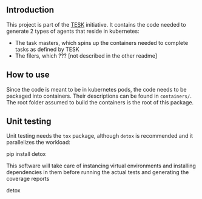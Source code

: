 ## Introduction

This project is part of the [TESK](https://github.com/EMBL-EBI-TSI/TESK) initiative.
It contains the code needed to generate 2 types of agents that reside in kubernetes:
* The task masters, which spins up the containers needed to complete tasks as defined by TESK
* The filers, which ??? [not described in the other readme]

## How to use
Since the code is meant to be in kubernetes pods, the code needs to be packaged into containers.
Their descriptions can be found in `containers/`.
The root folder assumed to build the containers is the root of this package.

## Unit testing
Unit testing needs the `tox` package, although `detox` is recommended and it parallelizes the workload:

  pip install detox

This software will take care of instancing virtual environments and installing dependencies in them before running the actual tests and generating the coverage reports

  detox
